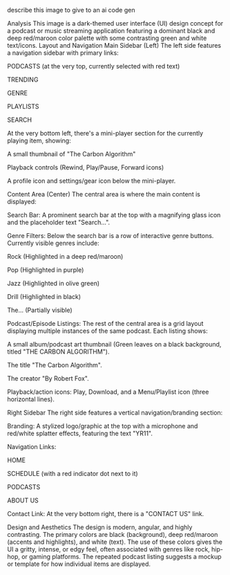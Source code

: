 describe this image to give to an ai code gen



Analysis
This image is a dark-themed user interface (UI) design concept for a podcast or music streaming application featuring a dominant black and deep red/maroon color palette with some contrasting green and white text/icons.
Layout and Navigation
Main Sidebar (Left)
The left side features a navigation sidebar with primary links:

PODCASTS (at the very top, currently selected with red text)

TRENDING

GENRE

PLAYLISTS

SEARCH

At the very bottom left, there's a mini-player section for the currently playing item, showing:

A small thumbnail of "The Carbon Algorithm"

Playback controls (Rewind, Play/Pause, Forward icons)

A profile icon and settings/gear icon below the mini-player.

Content Area (Center)
The central area is where the main content is displayed:

Search Bar: A prominent search bar at the top with a magnifying glass icon and the placeholder text "Search...".

Genre Filters: Below the search bar is a row of interactive genre buttons. Currently visible genres include:

Rock (Highlighted in a deep red/maroon)

Pop (Highlighted in purple)

Jazz (Highlighted in olive green)

Drill (Highlighted in black)

The... (Partially visible)

Podcast/Episode Listings: The rest of the central area is a grid layout displaying multiple instances of the same podcast. Each listing shows:

A small album/podcast art thumbnail (Green leaves on a black background, titled "THE CARBON ALGORITHM").

The title "The Carbon Algorithm".

The creator "By Robert Fox".

Playback/action icons: Play, Download, and a Menu/Playlist icon (three horizontal lines).

Right Sidebar
The right side features a vertical navigation/branding section:

Branding: A stylized logo/graphic at the top with a microphone and red/white splatter effects, featuring the text "YR11".

Navigation Links:

HOME

SCHEDULE (with a red indicator dot next to it)

PODCASTS

ABOUT US

Contact Link: At the very bottom right, there is a "CONTACT US" link.

Design and Aesthetics
The design is modern, angular, and highly contrasting. The primary colors are black (background), deep red/maroon (accents and highlights), and white (text). The use of these colors gives the UI a gritty, intense, or edgy feel, often associated with genres like rock, hip-hop, or gaming platforms. The repeated podcast listing suggests a mockup or template for how individual items are displayed.